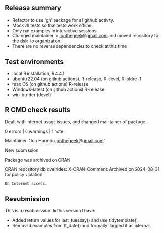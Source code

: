 ## Release summary

* Refactor to use 'gh' package for all github activity.
* Mock all tests so that tests work offline.
* Only run examples in interactive sessions.
* Changed maintainer to jonthegeek@gmail.com and moved repository to the dslc-io organization.
* There are no reverse dependencies to check at this time

## Test environments

* local R installation, R 4.4.1
* ubuntu 22.04 (on github actions), R-release, R-devel, R-oldrel-1
* mac OS (on github actions) R-release
* Windows-latest (on github actions) R-release
* win-builder (devel)

## R CMD check results

Dealt with internet usage issues, and changed maintainer of package.

0 errors | 0 warnings | 1 note

  Maintainer: 'Jon Harmon <jonthegeek@gmail.com>'
  
  New submission
  
  Package was archived on CRAN
  
  CRAN repository db overrides:
    X-CRAN-Comment: Archived on 2024-08-31 for policy violation.
  
    On Internet access.

## Resubmission

This is a resubmission. In this version I have:

* Added return values for last_tuesday() and use_tidytemplate().
* Removed examples from tt_date() and formally flagged it as internal.

